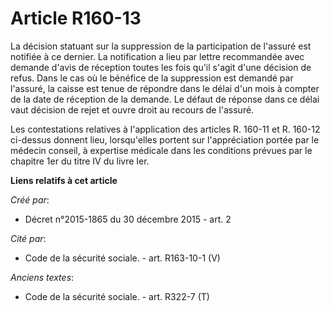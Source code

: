 # Article R160-13

La décision statuant sur la suppression de la participation de l'assuré est notifiée à ce dernier. La notification a lieu par
lettre recommandée avec demande d'avis de réception toutes les fois qu'il s'agit d'une décision de refus. Dans le cas où le
bénéfice de la suppression est demandé par l'assuré, la caisse est tenue de répondre dans le délai d'un mois à compter de la
date de réception de la demande. Le défaut de réponse dans ce délai vaut décision de rejet et ouvre droit au recours de
l'assuré. 

Les contestations relatives à l'application des articles R. 160-11 et R. 160-12 ci-dessus donnent lieu, lorsqu'elles portent
sur l'appréciation portée par le médecin conseil, à expertise médicale dans les conditions prévues par le chapitre 1er du
titre IV du livre Ier.

**Liens relatifs à cet article**

_Créé par_:

  - Décret n°2015-1865 du 30 décembre 2015 - art. 2

_Cité par_:

  - Code de la sécurité sociale. - art. R163-10-1 (V)

_Anciens textes_:

  - Code de la sécurité sociale. - art. R322-7 (T)
